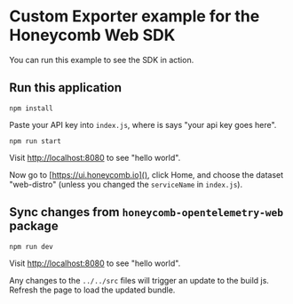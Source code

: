 # Custom Exporter example for the Honeycomb Web SDK

You can run this example to see the SDK in action.

## Run this application

`npm install`

Paste your API key into `index.js`, where is says "your api key goes here".

`npm run start`

Visit [http://localhost:8080]() to see "hello world".

Now go to [https://ui.honeycomb.io](), click Home, and choose the dataset "web-distro" (unless you changed the `serviceName` in `index.js`).

## Sync changes from `honeycomb-opentelemetry-web` package

`npm run dev`

Visit [http://localhost:8080]() to see "hello world".

Any changes to the `../../src` files will trigger an update to the build js. Refresh the page to load the updated bundle.
